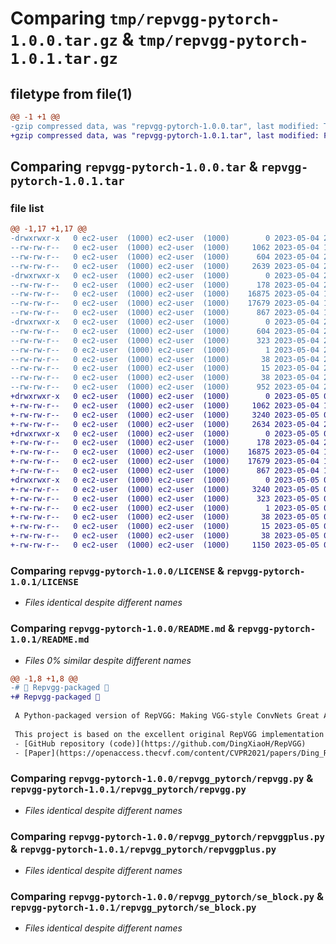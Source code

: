 # Comparing `tmp/repvgg-pytorch-1.0.0.tar.gz` & `tmp/repvgg-pytorch-1.0.1.tar.gz`

## filetype from file(1)

```diff
@@ -1 +1 @@
-gzip compressed data, was "repvgg-pytorch-1.0.0.tar", last modified: Thu May  4 22:07:46 2023, max compression
+gzip compressed data, was "repvgg-pytorch-1.0.1.tar", last modified: Fri May  5 08:55:24 2023, max compression
```

## Comparing `repvgg-pytorch-1.0.0.tar` & `repvgg-pytorch-1.0.1.tar`

### file list

```diff
@@ -1,17 +1,17 @@
-drwxrwxr-x   0 ec2-user  (1000) ec2-user  (1000)        0 2023-05-04 22:07:46.631906 repvgg-pytorch-1.0.0/
--rw-rw-r--   0 ec2-user  (1000) ec2-user  (1000)     1062 2023-05-04 16:27:06.000000 repvgg-pytorch-1.0.0/LICENSE
--rw-rw-r--   0 ec2-user  (1000) ec2-user  (1000)      604 2023-05-04 22:07:46.631906 repvgg-pytorch-1.0.0/PKG-INFO
--rw-rw-r--   0 ec2-user  (1000) ec2-user  (1000)     2639 2023-05-04 21:59:24.000000 repvgg-pytorch-1.0.0/README.md
-drwxrwxr-x   0 ec2-user  (1000) ec2-user  (1000)        0 2023-05-04 22:07:46.631906 repvgg-pytorch-1.0.0/repvgg_pytorch/
--rw-rw-r--   0 ec2-user  (1000) ec2-user  (1000)      178 2023-05-04 21:41:51.000000 repvgg-pytorch-1.0.0/repvgg_pytorch/__init__.py
--rw-rw-r--   0 ec2-user  (1000) ec2-user  (1000)    16875 2023-05-04 19:31:13.000000 repvgg-pytorch-1.0.0/repvgg_pytorch/repvgg.py
--rw-rw-r--   0 ec2-user  (1000) ec2-user  (1000)    17679 2023-05-04 19:37:53.000000 repvgg-pytorch-1.0.0/repvgg_pytorch/repvggplus.py
--rw-rw-r--   0 ec2-user  (1000) ec2-user  (1000)      867 2023-05-04 16:28:02.000000 repvgg-pytorch-1.0.0/repvgg_pytorch/se_block.py
-drwxrwxr-x   0 ec2-user  (1000) ec2-user  (1000)        0 2023-05-04 22:07:46.631906 repvgg-pytorch-1.0.0/repvgg_pytorch.egg-info/
--rw-rw-r--   0 ec2-user  (1000) ec2-user  (1000)      604 2023-05-04 22:07:45.000000 repvgg-pytorch-1.0.0/repvgg_pytorch.egg-info/PKG-INFO
--rw-rw-r--   0 ec2-user  (1000) ec2-user  (1000)      323 2023-05-04 22:07:45.000000 repvgg-pytorch-1.0.0/repvgg_pytorch.egg-info/SOURCES.txt
--rw-rw-r--   0 ec2-user  (1000) ec2-user  (1000)        1 2023-05-04 22:07:45.000000 repvgg-pytorch-1.0.0/repvgg_pytorch.egg-info/dependency_links.txt
--rw-rw-r--   0 ec2-user  (1000) ec2-user  (1000)       38 2023-05-04 22:07:45.000000 repvgg-pytorch-1.0.0/repvgg_pytorch.egg-info/requires.txt
--rw-rw-r--   0 ec2-user  (1000) ec2-user  (1000)       15 2023-05-04 22:07:45.000000 repvgg-pytorch-1.0.0/repvgg_pytorch.egg-info/top_level.txt
--rw-rw-r--   0 ec2-user  (1000) ec2-user  (1000)       38 2023-05-04 22:07:46.631906 repvgg-pytorch-1.0.0/setup.cfg
--rw-rw-r--   0 ec2-user  (1000) ec2-user  (1000)      952 2023-05-04 20:40:57.000000 repvgg-pytorch-1.0.0/setup.py
+drwxrwxr-x   0 ec2-user  (1000) ec2-user  (1000)        0 2023-05-05 08:55:24.507593 repvgg-pytorch-1.0.1/
+-rw-rw-r--   0 ec2-user  (1000) ec2-user  (1000)     1062 2023-05-04 16:27:06.000000 repvgg-pytorch-1.0.1/LICENSE
+-rw-rw-r--   0 ec2-user  (1000) ec2-user  (1000)     3240 2023-05-05 08:55:24.507593 repvgg-pytorch-1.0.1/PKG-INFO
+-rw-rw-r--   0 ec2-user  (1000) ec2-user  (1000)     2634 2023-05-04 22:16:11.000000 repvgg-pytorch-1.0.1/README.md
+drwxrwxr-x   0 ec2-user  (1000) ec2-user  (1000)        0 2023-05-05 08:55:24.507593 repvgg-pytorch-1.0.1/repvgg_pytorch/
+-rw-rw-r--   0 ec2-user  (1000) ec2-user  (1000)      178 2023-05-04 21:41:51.000000 repvgg-pytorch-1.0.1/repvgg_pytorch/__init__.py
+-rw-rw-r--   0 ec2-user  (1000) ec2-user  (1000)    16875 2023-05-04 19:31:13.000000 repvgg-pytorch-1.0.1/repvgg_pytorch/repvgg.py
+-rw-rw-r--   0 ec2-user  (1000) ec2-user  (1000)    17679 2023-05-04 19:37:53.000000 repvgg-pytorch-1.0.1/repvgg_pytorch/repvggplus.py
+-rw-rw-r--   0 ec2-user  (1000) ec2-user  (1000)      867 2023-05-04 16:28:02.000000 repvgg-pytorch-1.0.1/repvgg_pytorch/se_block.py
+drwxrwxr-x   0 ec2-user  (1000) ec2-user  (1000)        0 2023-05-05 08:55:24.507593 repvgg-pytorch-1.0.1/repvgg_pytorch.egg-info/
+-rw-rw-r--   0 ec2-user  (1000) ec2-user  (1000)     3240 2023-05-05 08:55:24.000000 repvgg-pytorch-1.0.1/repvgg_pytorch.egg-info/PKG-INFO
+-rw-rw-r--   0 ec2-user  (1000) ec2-user  (1000)      323 2023-05-05 08:55:24.000000 repvgg-pytorch-1.0.1/repvgg_pytorch.egg-info/SOURCES.txt
+-rw-rw-r--   0 ec2-user  (1000) ec2-user  (1000)        1 2023-05-05 08:55:24.000000 repvgg-pytorch-1.0.1/repvgg_pytorch.egg-info/dependency_links.txt
+-rw-rw-r--   0 ec2-user  (1000) ec2-user  (1000)       38 2023-05-05 08:55:24.000000 repvgg-pytorch-1.0.1/repvgg_pytorch.egg-info/requires.txt
+-rw-rw-r--   0 ec2-user  (1000) ec2-user  (1000)       15 2023-05-05 08:55:24.000000 repvgg-pytorch-1.0.1/repvgg_pytorch.egg-info/top_level.txt
+-rw-rw-r--   0 ec2-user  (1000) ec2-user  (1000)       38 2023-05-05 08:55:24.507593 repvgg-pytorch-1.0.1/setup.cfg
+-rw-rw-r--   0 ec2-user  (1000) ec2-user  (1000)     1150 2023-05-05 08:43:08.000000 repvgg-pytorch-1.0.1/setup.py
```

### Comparing `repvgg-pytorch-1.0.0/LICENSE` & `repvgg-pytorch-1.0.1/LICENSE`

 * *Files identical despite different names*

### Comparing `repvgg-pytorch-1.0.0/README.md` & `repvgg-pytorch-1.0.1/README.md`

 * *Files 0% similar despite different names*

```diff
@@ -1,8 +1,8 @@
-# 🎁 Repvgg-packaged 🎁
+# Repvgg-packaged 🎁
 
 A Python-packaged version of RepVGG: Making VGG-style ConvNets Great Again 🚀. The main contribution of this repo is to provide an easy-to-use backbone for RepVGG, which can be effortlessly used for downstream computer vision tasks
 
 This project is based on the excellent original RepVGG implementation by authors Ding, Xiaohan et al. 🌟:
 - [GitHub repository (code)](https://github.com/DingXiaoH/RepVGG)
 - [Paper](https://openaccess.thecvf.com/content/CVPR2021/papers/Ding_RepVGG_Making_VGG-Style_ConvNets_Great_Again_CVPR_2021_paper.pdf)
```

### Comparing `repvgg-pytorch-1.0.0/repvgg_pytorch/repvgg.py` & `repvgg-pytorch-1.0.1/repvgg_pytorch/repvgg.py`

 * *Files identical despite different names*

### Comparing `repvgg-pytorch-1.0.0/repvgg_pytorch/repvggplus.py` & `repvgg-pytorch-1.0.1/repvgg_pytorch/repvggplus.py`

 * *Files identical despite different names*

### Comparing `repvgg-pytorch-1.0.0/repvgg_pytorch/se_block.py` & `repvgg-pytorch-1.0.1/repvgg_pytorch/se_block.py`

 * *Files identical despite different names*

